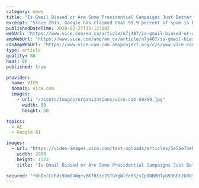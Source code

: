 ```yaml
---
category: news
title: "Is Gmail Biased or Are Some Presidential Campaigns Just Better at Marketing?"
excerpt: "Since 2015, Google has claimed that 99.9 percent of spam is blocked, and last year the company integrated its in-house machine learning framework, TensorFlow, to help filter 100 million additional spam emails every day. The company has also added new filters which automatically sort emails into \"primary,\" \"promotions,\" \"social,\" \"forums,\" and ..."
publishedDateTime: 2020-02-27T15:12:00Z
webUrl: "https://www.vice.com/en_ca/article/n7j487/is-gmail-biased-or-are-some-presidential-campaigns-just-better-at-marketing"
ampWebUrl: "https://www.vice.com/amp/en_ca/article/n7j487/is-gmail-biased-or-are-some-presidential-campaigns-just-better-at-marketing"
cdnAmpWebUrl: "https://www-vice-com.cdn.ampproject.org/c/s/www.vice.com/amp/en_ca/article/n7j487/is-gmail-biased-or-are-some-presidential-campaigns-just-better-at-marketing"
type: article
quality: 86
heat: 86
published: true

provider:
  name: VICE
  domain: vice.com
  images:
    - url: "/assets/images/organizations/vice.com-50x50.jpg"
      width: 50
      height: 50

topics:
  - AI
  - Google AI

images:
  - url: "https://video-images.vice.com/test-uploads/articles/5e56e74ebe0f7a009c5ac478/lede/1582753897422-GettyImages-914593224.jpeg?crop=1xw%3A0.846xh%3B0xw%2C0.1377xh&resize=2000%3A*"
    width: 2000
    height: 1123
    title: "Is Gmail Biased or Are Some Presidential Campaigns Just Better at Marketing?"

secured: "+BhOnlCcRdi9Um0VWq+vBKfRX3cZSTGYgWlfe0S/sIp9NBRHTyG936btJG9Dt+DArvzWokuFV/KwkwXgzNdJyGrJt2W+TWjNar19Ni1ZwnqDq9LLJC1NzkVSFc9HtA/tBDaT4yeeZ3B3vg5uvZLb53KO8JMyQ1MN3UAWVjgo6n7K5eMQQGW1vL9LunalC6hl0l4ZRosTAI4tEI9NjdHKPNBge+ZmQB+wN/ewomQsDOpthxg9EaFSykb0qjc73TUEcxTKvO6LlJnylrvn07dem21iK8mX6OD2qp9VWsvQIbu9v0KBaQjzXRdh1W+sWD69;EDRCv1J7FLN2vQBkV/bUkg=="
---
```


